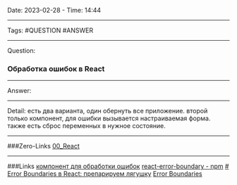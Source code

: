 Date: 2023-02-28 - Time: 14:44
___
Tags: #QUESTION #ANSWER
___
Question:
### Обработка ошибок в React
___
Answer:

___
Detail:
есть два варианта, один обернуть все приложение.
второй только компонент, для ошибки вызывается настраиваемая форма. также есть сброс переменных в нужное состояние.
___
###Zero-Links
[00_React](../__Z_CORE/00_React.md)
___
###Links
[компонент для обработки ошибок](https://www.youtube.com/watch?v=gyqAW0--0Tc)
[react-error-boundary - npm](https://www.npmjs.com/package/react-error-boundary)
[# Error Boundaries в React: препарируем лягушку](https://habr.com/ru/company/2gis/blog/583894/)
[Error Boundaries](https://reactjs.org/docs/error-boundaries.html)
